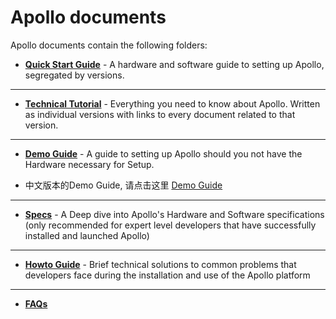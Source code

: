 # Apollo documents

Apollo documents contain the following folders:

- **[Quick Start Guide](quickstart/README.md)** - A hardware and software guide to setting up Apollo, segregated by versions.
---
- **[Technical Tutorial](technical_tutorial/README.md)** - Everything you need to know about Apollo. Written as individual versions with links to every document related to that version.
---
- **[Demo Guide](demo_guide/README.md)** - A guide to setting up Apollo should you not have the Hardware necessary for Setup.

- 中文版本的Demo Guide, 请点击这里 [Demo Guide](demo_guide/README_cn.md)
---
- **[Specs](specs/README.md)** - A Deep dive into Apollo's Hardware and Software specifications (only recommended for expert level developers that have successfully installed and launched Apollo) 
---
- **[Howto Guide](howto/README.md)** - Brief technical solutions to common problems that developers face during the installation and use of the Apollo platform 
---
- **[FAQs](FAQs/README.md)** 

